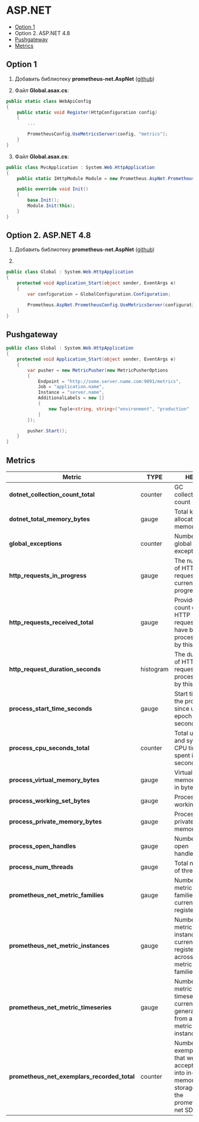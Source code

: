 # ASP.NET
* [Option 1](#option-1)
* Option 2. ASP.NET 4.8
* [Pushgateway](#pushgateway)
* [Metrics](#metrics)
## Option 1
1. Добавить библиотеку **prometheus-net.AspNet** ([github](https://github.com/rocklan/prometheus-net.AspNet))

2. Файл **Global.asax.cs**:
```csharp
public static class WebApiConfig
{
    public static void Register(HttpConfiguration config)
    {
        ...

        PrometheusConfig.UseMetricsServer(config, "metrics");
    }
}
```

3. Файл **Global.asax.cs**:
```csharp
public class MvcApplication : System.Web.HttpApplication
{
    public static IHttpModule Module = new Prometheus.AspNet.PrometheusHttpRequestModule();

    public override void Init()
    {
        base.Init();
        Module.Init(this);
    }
}
```

## Option 2. ASP.NET 4.8
1. Добавить библиотеку **prometheus-net.AspNet** ([github](https://github.com/rocklan/prometheus-net.AspNet))

2.
```csharp
public class Global : System.Web.HttpApplication
{
    protected void Application_Start(object sender, EventArgs e)
    {
        var configuration = GlobalConfiguration.Configuration;

        Prometheus.AspNet.PrometheusConfig.UseMetricsServer(configuration);
    }
}
```

## Pushgateway
```csharp
public class Global : System.Web.HttpApplication
{
    protected void Application_Start(object sender, EventArgs e)
    {
        var pusher = new MetricPusher(new MetricPusherOptions
        {
            Endpoint = "http://some.server.name.com:9091/metrics",
            Job = "application.name",
            Instance = "server.name", 
            AdditionalLabels = new []
            {
                new Tuple<string, string>("environment", "production"
            }
        });

        pusher.Start();
    }
}
```

## Metrics
| Metric                                      | TYPE      | HELP                                                                                    |
| ------------------------------------------- | --------- | --------------------------------------------------------------------------------------- |
| **dotnet_collection_count_total**           | counter   | GC collection count                                                                     |
| **dotnet_total_memory_bytes**               | gauge     | Total known allocated memory                                                            |
| **global_exceptions**                       | counter   | Number of global exceptions                                                             |
| **http_requests_in_progress**               | gauge     | The number of HTTP requests currently in progress                                       |
| **http_requests_received_total**            | gauge     | Provides the count of HTTP requests that have been processed by this app                |
| **http_request_duration_seconds**           | histogram | The duration of HTTP requests processed by this app                                     |
| **process_start_time_seconds**              | gauge     | Start time of the process since unix epoch in seconds                                   |
| **process_cpu_seconds_total**               | counter   | Total user and system CPU time spent in seconds                                         |
| **process_virtual_memory_bytes**            | gauge     | Virtual memory size in bytes                                                            |
| **process_working_set_bytes**               | gauge     | Process working set                                                                     |
| **process_private_memory_bytes**            | gauge     | Process private memory size                                                             |
| **process_open_handles**                    | gauge     | Number of open handles                                                                  |
| **process_num_threads**                     | gauge     | Total number of threads                                                                 |
| **prometheus_net_metric_families**          | gauge     | Number of metric families currently registered                                          |
| **prometheus_net_metric_instances**         | gauge     | Number of metric instances currently registered across all metric families              |
| **prometheus_net_metric_timeseries**        | gauge     | Number of metric timeseries currently generated from all metric instances               |
| **prometheus_net_exemplars_recorded_total** | counter   | Number of exemplars that were accepted into in-memory storage in the prometheus-net SDK |
